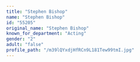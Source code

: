 ```yaml
---
title: "Stephen Bishop"
name: "Stephen Bishop"
id: "55205"
original_name: "Stephen Bishop"
known_for_department: "Acting"
gender: "2"
adult: "false"
profile_path: "/m39lQYxdjHfRCn9L181Tew99tmI.jpg"
---
```

